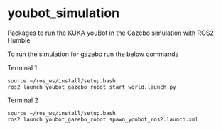 youbot_simulation
=================

Packages to run the KUKA youBot in the Gazebo simulation with ROS2 Humble

To run the simulation for gazebo run the below commands

Terminal 1

```
source ~/ros_ws/install/setup.bash 
ros2 launch youbot_gazebo_robot start_world.launch.py
```

Terminal 2

```
source ~/ros_ws/install/setup.bash 
ros2 launch youbot_gazebo_robot spawn_youbot_ros2.launch.xml
```